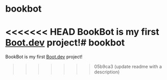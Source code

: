 # bookbot

<<<<<<< HEAD
BookBot is my first [Boot.dev](https://www.boot.dev) project!# bookbot
=======
BookBot is my first [Boot.dev](https://www.boot.dev) project!
>>>>>>> 05b9ca3 (update readme with a description)
